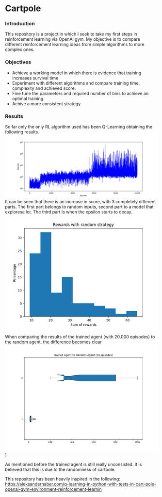 # Cartpole
### Introduction
This repository is a project in which I seek to take my first steps in reinforcement learning via OpenAI gym. 
My objective is to compare different reinforcement learning ideas from simple algorithms to more complex ones.

### Objectives
- Achieve a working model in which there is evidence that training increases survival time
- Experiment with different algorithms and compare training time, complexity and achieved score.
- Fine tune the parameters and required number of bins to achieve an optimal training.
- Achive a more consistent strategy.

### Results
So far only the only RL algorithm used has been Q-Learning obtaining the following results.
![plot](./resources/convergence_old.png)
It can be seen that there is an increase in score, with 3 completely different parts. The first part belongs to random inputs, second part to a model that exploresa lot. The third part is when the epsilon starts to decay.
![plot](./resources/histogram_old.png)

When comparing the results of the trained agent (with 20.000 episodes) to the random agent, the difference becomes clear
![plot](./resources/boxplot_old.png)]

As mentioned before the trained agent is still really unconsisted. It is believed that this is due to the randomness of cartpole.

This repository has been heavily inspired in the following:
https://aleksandarhaber.com/q-learning-in-python-with-tests-in-cart-pole-openai-gym-environment-reinforcement-learnin

